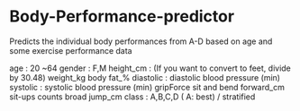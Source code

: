 # Body-Performance-predictor

Predicts the individual body performances from A-D based on age and some exercise performance data

age : 20 ~64
gender : F,M
height_cm : (If you want to convert to feet, divide by 30.48)
weight_kg
body fat_%
diastolic : diastolic blood pressure (min)
systolic : systolic blood pressure (min)
gripForce
sit and bend forward_cm
sit-ups counts
broad jump_cm
class : A,B,C,D ( A: best) / stratified
